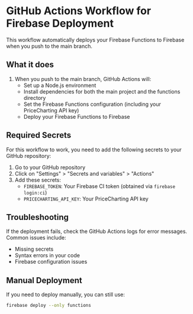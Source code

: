 # GitHub Actions Workflow for Firebase Deployment

This workflow automatically deploys your Firebase Functions to Firebase when you push to the main branch.

## What it does

1. When you push to the main branch, GitHub Actions will:
   - Set up a Node.js environment
   - Install dependencies for both the main project and the functions directory
   - Set the Firebase Functions configuration (including your PriceCharting API key)
   - Deploy your Firebase Functions to Firebase

## Required Secrets

For this workflow to work, you need to add the following secrets to your GitHub repository:

1. Go to your GitHub repository
2. Click on "Settings" > "Secrets and variables" > "Actions"
3. Add these secrets:
   - `FIREBASE_TOKEN`: Your Firebase CI token (obtained via `firebase login:ci`)
   - `PRICECHARTING_API_KEY`: Your PriceCharting API key

## Troubleshooting

If the deployment fails, check the GitHub Actions logs for error messages. Common issues include:
- Missing secrets
- Syntax errors in your code
- Firebase configuration issues

## Manual Deployment

If you need to deploy manually, you can still use:
```bash
firebase deploy --only functions
```
